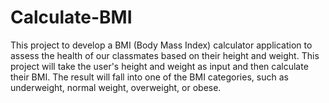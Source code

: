 # Calculate-BMI
This project to develop a BMI (Body Mass Index) calculator application to assess the health of our classmates based on their height and weight. This project will take the user's height and weight as input and then calculate their BMI. The result will fall into one of the BMI categories, such as underweight, normal weight, overweight, or obese.
